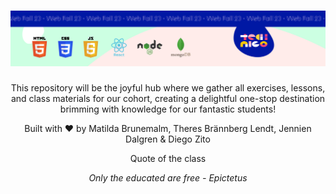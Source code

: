 <h1 align="center">
  <a href="https://github.com/Technigo/Web-Fall-23">
    <img src="./assets/imgs/banner.svg" alt="Fall 23 - Web">
  </a>
</h1>
  <p align="center">
 This repository will be the joyful hub where we gather all exercises, lessons, and class materials for our cohort, creating a delightful one-stop destination brimming with knowledge for our fantastic students! 
</p>
 <p align="center" style="font: 16px">
 Built with ❤️ by Matilda Brunemalm, Theres Brännberg Lendt, Jennien Dalgren & Diego Zito
</p>
<p align="center" style="font: 16px">
 Quote of the class
</p>
<p align="center" style="font:16px; font-style:italic">
 Only the educated are free  - Epictetus
</p>
